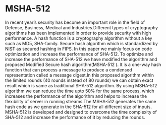 # MSHA-512
In recent year’s security has become an important role in the field of Defense, Business, Medical and Industries.Different types of cryptography algorithms has been implemented in order to provide security with high performance. A hash function is a cryptography algorithm without a key such as MD5, SHA-family. Secure hash algorithm which is standardized by NIST as secured hashing in FIPS. In this paper we mainly focus on code optimization and increase the performance of SHA-512. To optimize and increase the performance of SHA-512 we have modified the algorithm and proposed Modified Secure hash algorithm(MSHA-512 ). It is a one-way hash function that can process a message to produce a condensed representation called a message digest.In this proposed algorithm within the limited rounds (40 rounds instead of 80 rounds) we can obtain exact result which is same as traditional SHA-512 algorithm. By using MSHA-512 algorithm we can reduce the time upto 50% for the same process, which increases the performance of the algorithm and helps to increase the flexibility of server in running streams.The MSHA-512 generates the same hash code as we generate in the SHA-512 for all different size of inputs. MSHA-512 is developed and designed to overcome the time complexity of SHA-512 and increase the performance of it by reducing the rounds.
